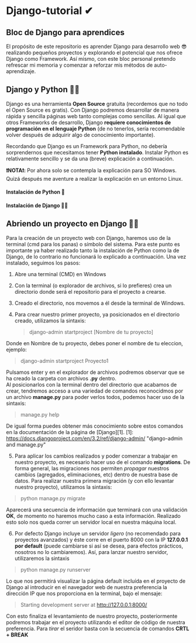 # Django-tutorial ✔
## Bloc de Django para aprendices
El propósito de este repositorio es aprender Django para desarrollo web 😎 realizando pequeños proyectos y explorando el potencial que nos ofrece Django como Framework. 
Así mismo, con este bloc personal pretendo refrescar mi memoria y comenzar a reforzar mis métodos de auto-aprendizaje. 

## Django y Python 👀🐍
Django es una herramienta **Open Source** gratuita (recordemos que no todo el Open Source es gratis). Con Django podremos desarrollar de manera rápida y sencilla páginas web tanto complejas como sencillas. Al igual que otros Frameworks de desarrollo, Django **requiere conocimientos de programación en el lenguaje Python** (de no tenerlos, sería recomendable volver después de adquirir algo de conocimiento importante).

Recordando que Django es un Framework para Python, no debería sorprendernos que necesitamos tener **Python instalado**.
Instalar Python es relativamente sencillo y se da una (breve) explicación a continuación.

**❗NOTA❗:** Por ahora solo se contempla la explicación para SO Windows. Quizá después me aventure a realizar la explicación en un entorno Linux.

#### Instalación de Python 🐍

#### Instalación de Django 🐱‍👤

## Abriendo un proyecto en Django 🐱‍💻

Para la creación de un proyecto web con Django, haremos uso de la terminal (cmd para los panas) o símbolo del sistema. Para este punto es importante ya haber realizado tanto la instalación de Python como la de Django, de lo contrario no funcionará lo explicado a continuación. Una vez instalado, seguimos los pasos:

1. Abre una terminal (CMD) en Windows
2. Con la terminal (o explorador de archivos, si lo prefieres) crea un directorio donde será el repositorio para el proyecto a crearse. 
3. Creado el directorio, nos movemos a él desde la terminal de Windows. 
4. Para crear nuestro primer proyecto, ya posicionados en el directorio creado, utilizamos la sintaxis:

    > django-admin startproject \[Nombre de tu proyecto]

Donde en Nombre de tu proyecto, debes poner el nombre de tu eleccion, ejemplo:

   > django-admin startproject Proyecto1

Pulsamos enter y en el explorador de archivos podremos observar que se ha creado la carpeta con archivos **.py** dentro.    
Al posicionarlos con la terminal dentro del directorio que acabamos de crear, tendremos acceso a una variedad de comandos reconocidmos por un archivo **manage.py** para poder verlos todos, podemos hacer uso de la sintaxis:
    
   > manage.py help
    
De igual forma puedes obtener más conocimiento sobre estos comandos en la documentación de la página de [Django][1].
[1]: <https://docs.djangoproject.com/en/3.2/ref/django-admin/> "django-admin and manage.py"
    
5. Para aplicar los cambios realizados y poder comenzar a trabajar en nuestro proyecto, es necesario hacer uso de el comando **migrations**. De forma general, las migraciones nos permiten *propagar* nuestros cambios (agregados, eliminaciones, etc) dentro de nuestra base de datos. Para realizar nuestra primera migración (y con ello levantar nuestro proyecto), utilizamos la sintaxis:

  > python manage.py migrate

Aparecerá una secuencia de información que terminará con una validación **OK**, de momento no haremos mucho caso a esta información. Realizado esto solo nos queda correr un servidor local en nuestra máquina local.

6. Por defecto Django incluye un servidor *ligero* (no recomendado para proyectos avanzados) y éste corre en el puerto 8000 con la IP **127.0.0.1 por default** (puede cambiarse si así se desea, para efectos prácticos, nosotros no lo cambiaremos).
  Así, para lanzar nuestro servidor, utilizaremos la sintaxis
  
  > python manage.py runserver

Lo que nos permitirá visualizar la página default incluída en el proyecto de Django al introducir en el navegador web de nuestra preferencia la dirección IP que nos proporciona en la terminal, bajo el mensaje:

  > Starting development server at http://127.0.0.1:8000/

Con esto finaliza el levantamiento de nuestro proyecto, posteriormente podremos trabajar en el proyecto utilizando el editor de código de nuestra preferencia. Para *tirar* el seridor basta con la secuencia de comandos  **CRTL + BREAK**

